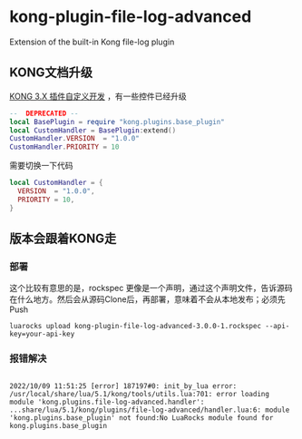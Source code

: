 # kong-plugin-file-log-advanced
Extension of the built-in Kong file-log plugin

## KONG文档升级

[KONG 3.X 插件自定义开发](https://docs.konghq.com/gateway/3.0.x/plugin-development/custom-logic/) ，有一些控件已经升级

```lua
--  DEPRECATED --
local BasePlugin = require "kong.plugins.base_plugin"
local CustomHandler = BasePlugin:extend()
CustomHandler.VERSION  = "1.0.0"
CustomHandler.PRIORITY = 10
```

需要切换一下代码

```lua
local CustomHandler = {
  VERSION  = "1.0.0",
  PRIORITY = 10,
}
```

## 版本会跟着KONG走


### 部署

这个比较有意思的是，rockspec 更像是一个声明，通过这个声明文件，告诉源码在什么地方。然后会从源码Clone后，再部署，意味着不会从本地发布；必须先Push

```shell
luarocks upload kong-plugin-file-log-advanced-3.0.0-1.rockspec --api-key=your-api-key
```

### 报错解决

```log

2022/10/09 11:51:25 [error] 187197#0: init_by_lua error: /usr/local/share/lua/5.1/kong/tools/utils.lua:701: error loading module 'kong.plugins.file-log-advanced.handler':
...share/lua/5.1/kong/plugins/file-log-advanced/handler.lua:6: module 'kong.plugins.base_plugin' not found:No LuaRocks module found for kong.plugins.base_plugin
```


